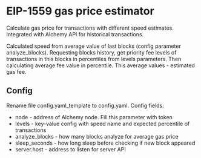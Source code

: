 # EIP-1559 gas price estimator

Calculate gas price for transactions with different speed estimates. 
Integrated with Alchemy API for historical transactions.

Calculated speed from average value of last blocks (config parameter analyze_blocks). Requesting blocks history, get
priority fee levels of transactions in this blocks in percentiles from levels parameters. Then calculating average fee 
value in percentile. This average values - estimated gas fee.

## Config

Rename file config.yaml_template to config.yaml. Config fields:
- node - address of Alchemy node. Fill this parameter with token
- levels - key-value config with speed name and expected percentile of transactions
- analyze_blocks - how many blocks analyze for average gas price 
- sleep_seconds - how long sleep before checking if new block appeared
- server.host - address to listen for server API
